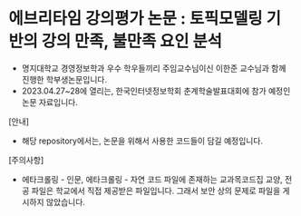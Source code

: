 # 에브리타임 강의평가 논문 : 토픽모델링 기반의 강의 만족, 불만족 요인 분석

- 명지대학교 경영정보학과 우수 학우들끼리 주임교수님이신 이한준 교수님과 함께 진행한 학부생논문입니다. 
- 2023.04.27~28에 열리는, 한국인터넷정보학회 춘계학술발표대회에 참가 예정인 논문 자료입니다.

[안내]
- 해당 repository에서는, 논문을 위해서 사용한 코드들이 담길 예정입니다.

[주의사항]
- 에타크롤링 - 인문, 에타크롤링 - 자연 코드 파일에 존재하는 교과목코드집 교양, 전공 파일은 학교에서 직접 제공받은 파일입니다. 그래서 보안 상의 문제로 파일을 게시하지 않았습니다.
